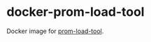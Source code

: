 # docker-prom-load-tool

Docker image for [prom-load-tool](https://github.com/DirectXMan12/prom-load-tool).
